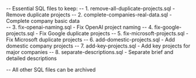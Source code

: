 -- Essential SQL files to keep:
-- 1. remove-all-duplicate-projects.sql - Remove duplicate projects
-- 2. complete-companies-real-data.sql - Complete company basic data  
-- 3. fix-openai-naming.sql - Fix OpenAI project naming
-- 4. fix-google-projects.sql - Fix Google duplicate projects
-- 5. fix-microsoft-projects.sql - Fix Microsoft duplicate projects
-- 6. add-domestic-projects.sql - Add domestic company projects
-- 7. add-key-projects.sql - Add key projects for major companies
-- 8. separate-descriptions.sql - Separate brief and detailed descriptions

-- All other SQL files can be archived
